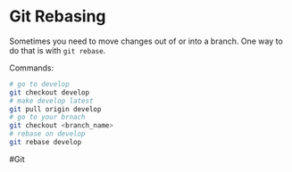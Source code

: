 # Git Rebasing

Sometimes you need to move changes out of or into a branch. One way to do that is with `git rebase`.

Commands:

```bash
# go to develop
git checkout develop
# make develop latest
git pull origin develop
# go to your brnach
git checkout <branch_name>
# rebase on develop
git rebase develop
```

#Git 